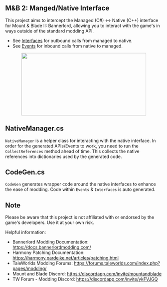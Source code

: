 ## M&B 2: Manged/Native Interface
This project aims to intercept the Managed (C#) ↔ Native (C++) interface for Mount & Blade II: Bannerlord, allowing you to interact with the game's in ways outside of  the standard modding API.

- See [Interfaces](Interfaces/Interfaces.md) for outbound calls from managed to native.
- See [Events](Events/Events.md) for inbound calls from native to managed. 

<p align="center">
  <img width="400" height="200" src="https://github.com/JacobPersi/Bannerlord-Natives/blob/main/img/demo.png?raw=true">
</p>


## NativeManager.cs
`NativeManager` is a helper class for interacting with the native interface. In order for the generated APIs/Events to work, you need to run the `CollectReferences` method ahead of time. This collects the native references into dictionaries used by the generated code.  

## CodeGen.cs
`CodeGen` generates wrapper code around the native interfaces to enhance the ease of modding. Code within `Events` & `Interfaces` is auto generated.

## Note
Please be aware that this project is not affiliated with or endorsed by the game's developers. Use it at your own risk.

Helpful information:
- Bannerlord Modding Documentation:   https://docs.bannerlordmodding.com/
- Harmony Patching Documentation:     https://harmony.pardeike.net/articles/patching.html
- TaleWorlds Modding Forums:          https://forums.taleworlds.com/index.php?pages/modding/
- Mount and Blade Discord:            https://discordapp.com/invite/mountandblade
- TW Forum - Modding Discord:         https://discordapp.com/invite/ykFVJGQ
